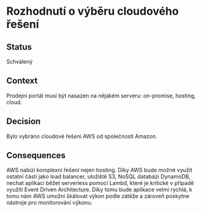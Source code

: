 # Rozhodnutí o výběru cloudového řešení

## Status
Schválený

## Context
Prodejní portál musí být nasazen na nějakém serveru: on-promise, hosting, cloud.

## Decision
Bylo vybráno cloudové řešení AWS od společnosti Amazon.

## Consequences
AWS nabízí komplexní řešení nejen hosting. Díky AWS bude možné využít ostatní částí jako load balancer, uložiště S3, NoSQL databázi DynamoDB, nechat aplikaci běžet serverless pomocí Lambd, které je kritické v případě využití Event Driven Architecture. Díky tomu bude aplikace velmi rychlá, k tomu nám AWS umožní škálovat výkon podle zátěže a zároveň poskytne nástroje pro monitorování výkonu.